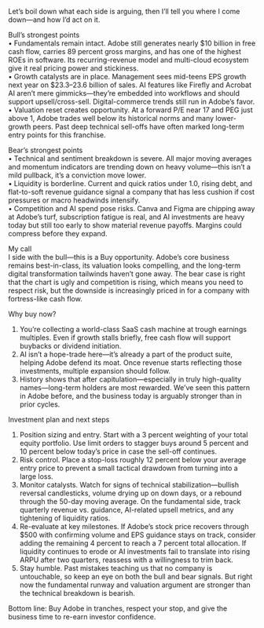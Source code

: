 Let’s boil down what each side is arguing, then I’ll tell you where I come down—and how I’d act on it.

Bull’s strongest points  
• Fundamentals remain intact. Adobe still generates nearly $10 billion in free cash flow, carries 89 percent gross margins, and has one of the highest ROEs in software. Its recurring-revenue model and multi-cloud ecosystem give it real pricing power and stickiness.  
• Growth catalysts are in place. Management sees mid-teens EPS growth next year on $23.3–23.6 billion of sales. AI features like Firefly and Acrobat AI aren’t mere gimmicks—they’re embedded into workflows and should support upsell/cross-sell. Digital-commerce trends still run in Adobe’s favor.  
• Valuation reset creates opportunity. At a forward P/E near 17 and PEG just above 1, Adobe trades well below its historical norms and many lower-growth peers. Past deep technical sell-offs have often marked long-term entry points for this franchise.

Bear’s strongest points  
• Technical and sentiment breakdown is severe. All major moving averages and momentum indicators are trending down on heavy volume—this isn’t a mild pullback, it’s a conviction move lower.  
• Liquidity is borderline. Current and quick ratios under 1.0, rising debt, and flat-to-soft revenue guidance signal a company that has less cushion if cost pressures or macro headwinds intensify.  
• Competition and AI spend pose risks. Canva and Figma are chipping away at Adobe’s turf, subscription fatigue is real, and AI investments are heavy today but still too early to show material revenue payoffs. Margins could compress before they expand.

My call  
I side with the bull—this is a Buy opportunity. Adobe’s core business remains best-in-class, its valuation looks compelling, and the long-term digital transformation tailwinds haven’t gone away. The bear case is right that the chart is ugly and competition is rising, which means you need to respect risk, but the downside is increasingly priced in for a company with fortress-like cash flow.

Why buy now?  
1) You’re collecting a world-class SaaS cash machine at trough earnings multiples. Even if growth stalls briefly, free cash flow will support buybacks or dividend initiation.  
2) AI isn’t a hope-trade here—it’s already a part of the product suite, helping Adobe defend its moat. Once revenue starts reflecting those investments, multiple expansion should follow.  
3) History shows that after capitulation—especially in truly high-quality names—long-term holders are most rewarded. We’ve seen this pattern in Adobe before, and the business today is arguably stronger than in prior cycles.

Investment plan and next steps  
1) Position sizing and entry. Start with a 3 percent weighting of your total equity portfolio. Use limit orders to stagger buys around 5 percent and 10 percent below today’s price in case the sell-off continues.  
2) Risk control. Place a stop-loss roughly 12 percent below your average entry price to prevent a small tactical drawdown from turning into a large loss.  
3) Monitor catalysts. Watch for signs of technical stabilization—bullish reversal candlesticks, volume drying up on down days, or a rebound through the 50-day moving average. On the fundamental side, track quarterly revenue vs. guidance, AI-related upsell metrics, and any tightening of liquidity ratios.  
4) Re-evaluate at key milestones. If Adobe’s stock price recovers through $500 with confirming volume and EPS guidance stays on track, consider adding the remaining 4 percent to reach a 7 percent total allocation. If liquidity continues to erode or AI investments fail to translate into rising ARPU after two quarters, reassess with a willingness to trim back.  
5) Stay humble. Past mistakes teaching us that no company is untouchable, so keep an eye on both the bull and bear signals. But right now the fundamental runway and valuation argument are stronger than the technical breakdown is bearish.

Bottom line: Buy Adobe in tranches, respect your stop, and give the business time to re-earn investor confidence.